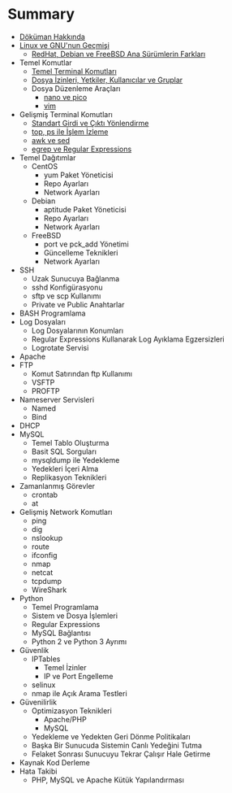 # Summary

* [Döküman Hakkında](README.md)
* [Linux ve GNU'nun Geçmişi](chapter1/linux_ve_gnunun_gecmisi.md)
   * [RedHat, Debian ve FreeBSD Ana Sürümlerin Farkları](chapter1/anasurumlerin_farklari.md)
* Temel Komutlar
   * [Temel Terminal Komutları](chapter2/temel_terminal_komutlari.md)
   * [Dosya İzinleri, Yetkiler, Kullanıcılar ve Gruplar](chapter2/yetkiler.md)
   * Dosya Düzenleme Araçları
       * [nano ve pico](chapter2/nano_ve_pico.md)
       * [vim](chapter2/vim.md)
* Gelişmiş Terminal Komutları
   * [Standart Girdi ve Çıktı Yönlendirme](chapter3/standart_girdi_ve_cikti_yonlendirme.md)
   * [top, ps ile İşlem İzleme](chapter3/top_ps.md)
   * [awk ve sed](chapter3/awk_ve_sed.md)
   * [egrep ve Regular Expressions](chapter3/egrep_ve_regular_expressions.md)
* Temel Dağıtımlar
   * CentOS
       * yum Paket Yöneticisi
       * Repo Ayarları
       * Network Ayarları
   * Debian
       * aptitude Paket Yöneticisi
       * Repo Ayarları
       * Network Ayarları
   * FreeBSD
       * port ve pck_add Yönetimi
       * Güncelleme Teknikleri
       * Network Ayarları
* SSH
   * Uzak Sunucuya Bağlanma
   * sshd Konfigürasyonu
   * sftp ve scp Kullanımı
   * Private ve Public Anahtarlar
* BASH Programlama
* Log Dosyaları
   * Log Dosyalarının Konumları
   * Regular Expressions Kullanarak Log Ayıklama Egzersizleri
   * Logrotate Servisi
* Apache
* FTP
   * Komut Satırından ftp Kullanımı
   * VSFTP
   * PROFTP
* Nameserver Servisleri
   * Named
   * Bind
* DHCP
* MySQL
   * Temel Tablo Oluşturma
   * Basit SQL Sorguları
   * mysqldump ile Yedekleme
   * Yedekleri İçeri Alma
   * Replikasyon Teknikleri
* Zamanlanmış Görevler
   * crontab
   * at
* Gelişmiş Network Komutları
   * ping
   * dig
   * nslookup
   * route
   * ifconfig
   * nmap
   * netcat
   * tcpdump
   * WireShark
* Python
   * Temel Programlama
   * Sistem ve Dosya İşlemleri
   * Regular Expressions
   * MySQL Bağlantısı
   * Python 2 ve Python 3 Ayrımı
* Güvenlik
   * IPTables
       * Temel İzinler
       * IP ve Port Engelleme
   * selinux
   * nmap ile Açık Arama Testleri
* Güvenilirlik
   * Optimizasyon Teknikleri
       * Apache/PHP
       * MySQL
   * Yedekleme ve Yedekten Geri Dönme Politikaları
   * Başka Bir Sunucuda Sistemin Canlı Yedeğini Tutma
   * Felaket Sonrası Sunucuyu Tekrar Çalışır Hale Getirme
* Kaynak Kod Derleme
* Hata Takibi
   * PHP, MySQL ve Apache Kütük Yapılandırması

